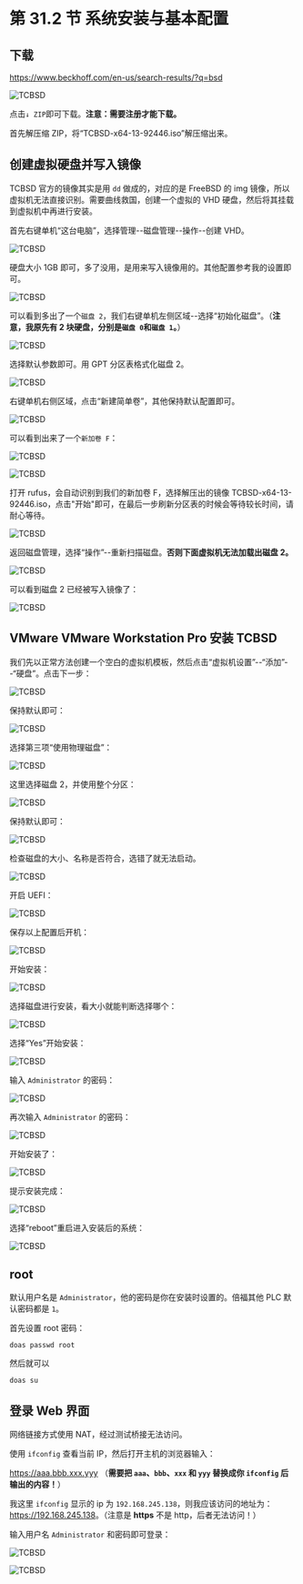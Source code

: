 # 第 31.2 节 系统安装与基本配置

## 下载

<https://www.beckhoff.com/en-us/search-results/?q=bsd>

![TCBSD](../.gitbook/assets/tcbsd.png)

点击`↓ ZIP`即可下载。**注意：需要注册才能下载。**

首先解压缩 ZIP，将“TCBSD-x64-13-92446.iso”解压缩出来。

## 创建虚拟硬盘并写入镜像

TCBSD 官方的镜像其实是用 `dd` 做成的，对应的是 FreeBSD 的 img 镜像，所以虚拟机无法直接识别。需要曲线救国，创建一个虚拟的 VHD 硬盘，然后将其挂载到虚拟机中再进行安装。

首先右键单机“这台电脑”，选择管理--磁盘管理--操作--创建 VHD。

![TCBSD](../.gitbook/assets/t1.png)

硬盘大小 1GB 即可，多了没用，是用来写入镜像用的。其他配置参考我的设置即可。

![TCBSD](../.gitbook/assets/t2.png)

可以看到多出了一个`磁盘 2`，我们右键单机左侧区域--选择“初始化磁盘”。（**注意，我原先有 2 块硬盘，分别是`磁盘 0`和`磁盘 1`。**）

![TCBSD](../.gitbook/assets/t3.png)

选择默认参数即可。用 GPT 分区表格式化磁盘 2。

![TCBSD](../.gitbook/assets/t4.png)

右键单机右侧区域，点击“新建简单卷”，其他保持默认配置即可。

![TCBSD](../.gitbook/assets/t5.png)

可以看到出来了一个`新加卷 F`：

![TCBSD](../.gitbook/assets/t6.png)

![TCBSD](../.gitbook/assets/t7.png)

打开 rufus，会自动识别到我们的新加卷 F，选择解压出的镜像 TCBSD-x64-13-92446.iso，点击"开始"即可，在最后一步刷新分区表的时候会等待较长时间，请耐心等待。

![TCBSD](../.gitbook/assets/t8.png)

返回磁盘管理，选择“操作”--重新扫描磁盘。**否则下面虚拟机无法加载出磁盘 2。**

![TCBSD](../.gitbook/assets/t9.png)

可以看到磁盘 2 已经被写入镜像了：

![TCBSD](../.gitbook/assets/t10.png)

## VMware VMware Workstation Pro 安装 TCBSD

我们先以正常方法创建一个空白的虚拟机模板，然后点击“虚拟机设置”--“添加”--“硬盘”。点击下一步：

![TCBSD](../.gitbook/assets/t11.png)

保持默认即可：

![TCBSD](../.gitbook/assets/t12.png)

选择第三项“使用物理磁盘”：

![TCBSD](../.gitbook/assets/t13.png)

这里选择磁盘 2，并使用整个分区：

![TCBSD](../.gitbook/assets/t14.png)

保持默认即可：

![TCBSD](../.gitbook/assets/t15.png)

检查磁盘的大小、名称是否符合，选错了就无法启动。

![TCBSD](../.gitbook/assets/t16.png)

开启 UEFI：

![TCBSD](../.gitbook/assets/t17.png)

保存以上配置后开机：

![TCBSD](../.gitbook/assets/t18.png)

开始安装：

![TCBSD](../.gitbook/assets/t19.png)

选择磁盘进行安装，看大小就能判断选择哪个：

![TCBSD](../.gitbook/assets/t20.png)

选择“Yes”开始安装：

![TCBSD](../.gitbook/assets/t21.png)

输入 `Administrator` 的密码：

![TCBSD](../.gitbook/assets/t22.png)

再次输入 `Administrator` 的密码：

![TCBSD](../.gitbook/assets/t23.png)

开始安装了：

![TCBSD](../.gitbook/assets/t24.png)

提示安装完成：

![TCBSD](../.gitbook/assets/t25.png)

选择“reboot”重启进入安装后的系统：

![TCBSD](../.gitbook/assets/t26.png)


## root

默认用户名是 `Administrator`，他的密码是你在安装时设置的。倍福其他 PLC 默认密码都是 `1`。

首先设置 root 密码：

```shell-session
doas passwd root
```

然后就可以

```shell-session
doas su
```

## 登录 Web 界面

网络链接方式使用 NAT，经过测试桥接无法访问。

使用 `ifconfig` 查看当前 IP，然后打开主机的浏览器输入：

<https://aaa.bbb.xxx.yyy> （**需要把 `aaa`、`bbb`、`xxx` 和 `yyy` 替换成你 `ifconfig` 后输出的内容！**）

我这里 `ifconfig` 显示的 ip 为 `192.168.245.138`，则我应该访问的地址为：<https://192.168.245.138>。（注意是 **https** 不是 http，后者无法访问！）

输入用户名 `Administrator` 和密码即可登录：

![TCBSD](../.gitbook/assets/tcbsd1.png)

![TCBSD](../.gitbook/assets/tcbsd2.png)


